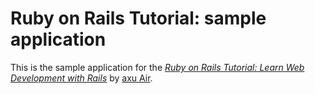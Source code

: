 # Ruby on Rails Tutorial: sample application

This is the sample application for the
[*Ruby on Rails Tutorial:
Learn Web Development with Rails*](http://www.railstutorial.org/)
by [axu Air](http://www.axuair.com/).


